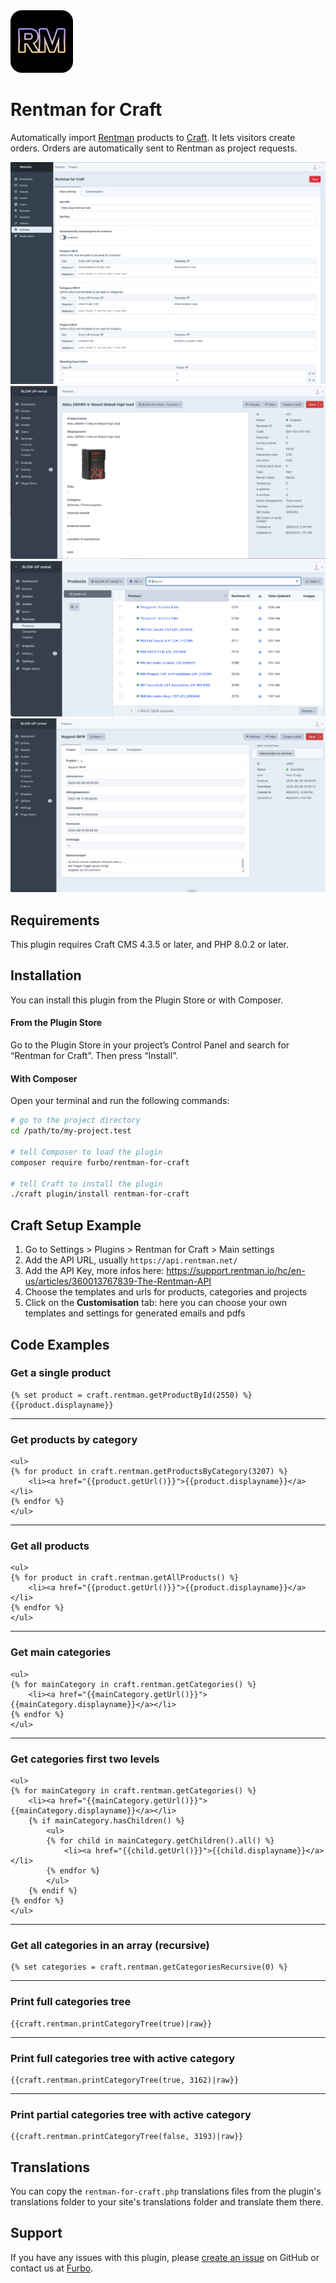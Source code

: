 <img src="resources/img/plugin-logo.png" width="100" height="100">

<h1 align="left">Rentman for Craft</h1>
<p>Automatically import <a href="https://rentman.io/" target="_blank">Rentman</a> products to <a href="https://craftcms.com/" target="_blank">Craft</a>. It lets visitors create orders. Orders are automatically sent to Rentman as project requests.</p>


![Screenshot](resources/img/rentman-craft-backend-snapshot.jpg)
![Screenshot](resources/img/rentman-craft-product-detail.png)
![Screenshot](resources/img/rentman-craft-products.png)
![Screenshot](resources/img/rentman-craft-project.png)



## Requirements

This plugin requires Craft CMS 4.3.5 or later, and PHP 8.0.2 or later.

## Installation

You can install this plugin from the Plugin Store or with Composer.

#### From the Plugin Store

Go to the Plugin Store in your project’s Control Panel and search for “Rentman for Craft”. Then press “Install”.

#### With Composer

Open your terminal and run the following commands:

```bash
# go to the project directory
cd /path/to/my-project.test

# tell Composer to load the plugin
composer require furbo/rentman-for-craft

# tell Craft to install the plugin
./craft plugin/install rentman-for-craft
```

## Craft Setup Example

1. Go to Settings > Plugins > Rentman for Craft > Main settings
2. Add the API URL, usually `https://api.rentman.net/`
3. Add the API Key, more infos here: https://support.rentman.io/hc/en-us/articles/360013767839-The-Rentman-API
4. Choose the templates and urls for products, categories and projects
5. Click on the **Customisation** tab: here you can choose your own templates and settings for generated emails and pdfs


## Code Examples

### Get a single product
```
{% set product = craft.rentman.getProductById(2550) %}
{{product.displayname}}
```

<hr />

### Get products by category
```
<ul>
{% for product in craft.rentman.getProductsByCategory(3207) %}
    <li><a href="{{product.getUrl()}}">{{product.displayname}}</a></li>
{% endfor %}
</ul>
```

<hr />

### Get all products
```
<ul>
{% for product in craft.rentman.getAllProducts() %}
    <li><a href="{{product.getUrl()}}">{{product.displayname}}</a></li>
{% endfor %}
</ul>
```

<hr />

### Get main categories
```
<ul>
{% for mainCategory in craft.rentman.getCategories() %}
    <li><a href="{{mainCategory.getUrl()}}">{{mainCategory.displayname}}</a></li>
{% endfor %}
</ul>
```

<hr />

### Get categories first two levels
```
<ul>
{% for mainCategory in craft.rentman.getCategories() %}
    <li><a href="{{mainCategory.getUrl()}}">{{mainCategory.displayname}}</a></li>
    {% if mainCategory.hasChildren() %}
        <ul>
        {% for child in mainCategory.getChildren().all() %}
            <li><a href="{{child.getUrl()}}">{{child.displayname}}</a></li>
        {% endfor %}
        </ul>
    {% endif %}
{% endfor %}
</ul>
```
<hr />


### Get all categories in an array (recursive)

```
{% set categories = craft.rentman.getCategoriesRecursive(0) %}  
```
<hr />

### Print full categories tree
```
{{craft.rentman.printCategoryTree(true)|raw}}
```
<hr />

### Print full categories tree with active category
```
{{craft.rentman.printCategoryTree(true, 3162)|raw}}
```
<hr />

### Print partial categories tree with active category
```
{{craft.rentman.printCategoryTree(false, 3193)|raw}}
```


## Translations

You can copy the `rentman-for-craft.php` translations files from the plugin's translations folder to your site's translations folder and translate them there.


## Support

If you have any issues with this plugin, please [create an issue](https://github.com/tonioseiler/rentmanforcraft/issues) on GitHub or contact us at [Furbo](mailto:support@furbo.ch).
